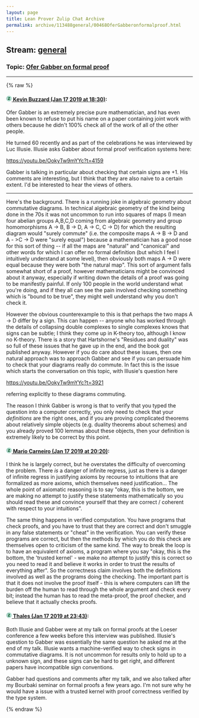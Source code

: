 ```yaml
---
layout: page
title: Lean Prover Zulip Chat Archive 
permalink: archive/113488general/00468OferGabberonformalproof.html
---
```


## Stream: [general](index.html)
### Topic: [Ofer Gabber on formal proof](00468OferGabberonformalproof.html)

---


{% raw %}
#### [![Click to go to Zulip](../../assets/img/zulip2.png) Kevin Buzzard (Jan 17 2019 at 18:30)](https://leanprover.zulipchat.com/#narrow/stream/113488-general/topic/Ofer%20Gabber%20on%20formal%20proof/near/155353065):
Ofer Gabber is an extremely precise pure mathematician, and has even been known to refuse to put his name on a paper containing joint work with others because he didn't 100% check all of the work of all of the other people. 

He turned 60 recently and as part of the celebrations he was interviewed by Luc Illusie. Illusie asks Gabber about formal proof verification systems here:

https://youtu.be/OokyTw9mYYc?t=4159

Gabber is talking in particular about checking that certain signs are +1. His comments are interesting, but I think that they are also naive to a certain extent. I'd be interested to hear the views of others.

****

Here's the background. There is a running joke in algebraic geometry about commutative diagrams. In technical algebraic geometry of the kind being done in the 70s it was not uncommon to run into squares of maps (I mean four abelian groups A,B,C,D coming from algebraic geometry and group homomorphisms A -> B, B -> D, A -> C, C -> D) for which the resulting diagram would "surely commute" (i.e. the composite maps A -> B -> D and A - >C -> D were "surely equal") because a mathematician has a good nose for this sort of thing -- if all the maps are "natural" and "canonical" and other words for which I can offer no formal definition (but which I feel I intuitively understand at some level), then obviously both maps A -> D were equal because they were both "the natural map". This sort of argument falls somewhat short of a proof, however mathematicians might be convinced about it anyway, especially if writing down the details of a proof was going to be manifestly painful. If only 100 people in the world understand what you're doing, and if they all can see the pain involved checking something which is "bound to be true", they might well understand why you don't check it.

However the obvious counterexample to this is that perhaps the two maps A -> D differ by a sign. This can happen -- anyone who has worked through the details of collapsing double complexes to single complexes knows that signs can be subtle; I think they come up in K-theory too, although I know no K-theory. There is a story that Hartshorne's "Residues and duality" was so full of these issues that he gave up in the end, and the book got published anyway. However if you do care about these issues, then one natural approach was to approach Gabber and see if you can persuade him to check that your diagrams really do commute. In fact this is the issue which starts the conversation on this topic, with Illusie's question here

https://youtu.be/OokyTw9mYYc?t=3921

referring explicitly to these diagrams commuting. 

The reason I think Gabber is wrong is that to verify that you typed the question into a computer correctly, you only need to check that your *definitions* are the right ones, and if you are proving complicated theorems about relatively simple objects (e.g. duality theorems about schemes) and you already proved 100 lemmas about these objects, then your definition is extremely likely to be correct by this point.

#### [![Click to go to Zulip](../../assets/img/zulip2.png) Mario Carneiro (Jan 17 2019 at 20:20)](https://leanprover.zulipchat.com/#narrow/stream/113488-general/topic/Ofer%20Gabber%20on%20formal%20proof/near/155361336):
I think he is largely correct, but he overstates the difficulty of overcoming the problem. There *is* a danger of infinite regress, just as there is a danger of infinite regress in justifying axioms by recourse to intuitions that are formalized as more axioms, which themselves need justification... The whole point of axiomatic reasoning is to say "okay, this is the bottom, we are making no attempt to justify these statements mathematically so you should read these and convince yourself that they are correct / coherent with respect to your intuitions".

The same thing happens in verified computation. You have programs that check proofs, and you have to trust that they are correct and don't smuggle in any false statements or "cheat" in the verification. You can verify these programs are correct, but then the methods by which you do this check are themselves open to criticism of the same kind. The way to break the loop is to have an equivalent of axioms, a program where you say "okay, this is the bottom, the 'trusted kernel' - we make no attempt to justify this is correct so you need to read it and believe it works in order to trust the results of everything after". So the correctness claim involves both the definitions involved as well as the programs doing the checking. The important part is that it does not involve the proof itself - this is where computers can lift the burden off the human to read through the whole argument and check every bit; instead the human has to read the meta-proof, the proof checker, and believe that it actually checks proofs.

#### [![Click to go to Zulip](../../assets/img/zulip2.png) Thales (Jan 17 2019 at 23:43)](https://leanprover.zulipchat.com/#narrow/stream/113488-general/topic/Ofer%20Gabber%20on%20formal%20proof/near/156326053):
Both Illusie and Gabber were at my talk on formal proofs at the Loeser conference a few weeks before this interview was published.  Illusie's question to Gabber was essentially the same question he asked me at the end of my talk.  Illusie wants a machine-verified way to check signs in commutative diagrams.  It is not uncommon for results only to hold up to a  unknown sign, and these signs can be hard to get right, and different papers have incompatible sign conventions.

Gabber had questions and comments after my talk, and we also talked after my Bourbaki seminar on formal proofs a few years ago.    I'm not sure why he would have a issue with a trusted kernel with proof correctness verified by the type system.


{% endraw %}
